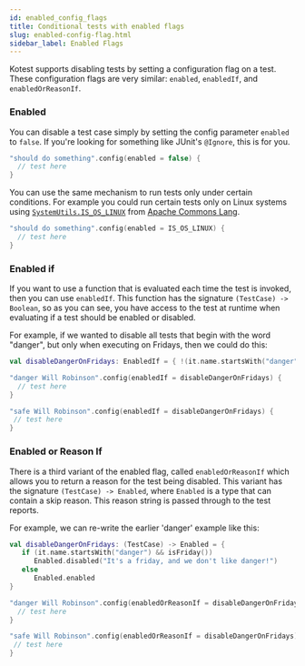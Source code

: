 ```yaml
---
id: enabled_config_flags
title: Conditional tests with enabled flags
slug: enabled-config-flag.html
sidebar_label: Enabled Flags
---
```


Kotest supports disabling tests by setting a configuration flag on a test.
These configuration flags are very similar: `enabled`, `enabledIf`, and `enabledOrReasonIf`.

### Enabled

You can disable a test case simply by setting the config parameter `enabled` to `false`.
If you're looking for something like JUnit's `@Ignore`, this is for you.

```kotlin
"should do something".config(enabled = false) {
  // test here
}
```

You can use the same mechanism to run tests only under certain conditions.
For example you could run certain tests only on Linux systems using
[`SystemUtils.IS_OS_LINUX`](https://commons.apache.org/proper/commons-lang/javadocs/api-release/org/apache/commons/lang3/SystemUtils.html#IS_OS_LINUX) from [Apache Commons Lang](https://commons.apache.org/proper/commons-lang/).

```kotlin
"should do something".config(enabled = IS_OS_LINUX) {
  // test here
}
```

### Enabled if

If you want to use a function that is evaluated each time the test is invoked, then you can use `enabledIf`.
This function has the signature `(TestCase) -> Boolean`, so as you can see, you have access to the test at runtime
when evaluating if a test should be enabled or disabled.

For example, if we wanted to disable all tests that begin with the word "danger", but only when executing on Fridays,
then we could do this:

```kotlin
val disableDangerOnFridays: EnabledIf = { !(it.name.startsWith("danger") && isFriday()) }

"danger Will Robinson".config(enabledIf = disableDangerOnFridays) {
  // test here
}

"safe Will Robinson".config(enabledIf = disableDangerOnFridays) {
 // test here
}
```

### Enabled or Reason If

There is a third variant of the enabled flag, called `enabledOrReasonIf` which allows you to return a reason for the test being disabled.
This variant has the signature `(TestCase) -> Enabled`, where
`Enabled` is a type that can contain a skip reason. This reason string is passed through to the test reports.

For example, we can re-write the earlier 'danger' example like this:

```kotlin
val disableDangerOnFridays: (TestCase) -> Enabled = {
   if (it.name.startsWith("danger") && isFriday())
      Enabled.disabled("It's a friday, and we don't like danger!")
   else
      Enabled.enabled
}

"danger Will Robinson".config(enabledOrReasonIf = disableDangerOnFridays) {
  // test here
}

"safe Will Robinson".config(enabledOrReasonIf = disableDangerOnFridays) {
 // test here
}
```
